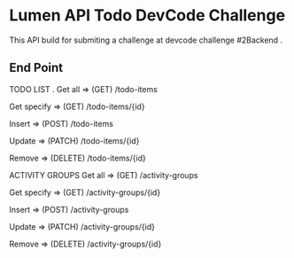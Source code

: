 # Lumen API Todo DevCode Challenge
This API build for submiting a challenge at devcode challenge #2Backend .

## End Point

TODO LIST .
Get all     => (GET) /todo-items

Get specify => (GET) /todo-items/{id}

Insert      => (POST) /todo-items

Update      => (PATCH) /todo-items/{id}

Remove => (DELETE) /todo-items/{id}

ACTIVITY GROUPS
Get all     => (GET) /activity-groups

Get specify => (GET) /activity-groups/{id}

Insert      => (POST) /activity-groups

Update      => (PATCH) /activity-groups/{id}

Remove      => (DELETE) /activity-groups/{id}


